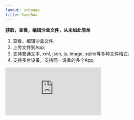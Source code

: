 ```yaml
---
layout: subpage
title: SandBox
---
```



**获取，查看，编辑沙盒文件，从未如此简单**

1. 查看，编辑沙盒文件;
2. 上传文件到App;
3. 支持普通文本, xml, json, js, image, sqlite等多种文件格式;
4. 支持多台设备，支持同一设备的多个App;


<div class="cndemovideo">
  <iframe src="http://player.youku.com/embed/XMzQzNzEwNTE4OA==" frameborder="0"></iframe>
</div>